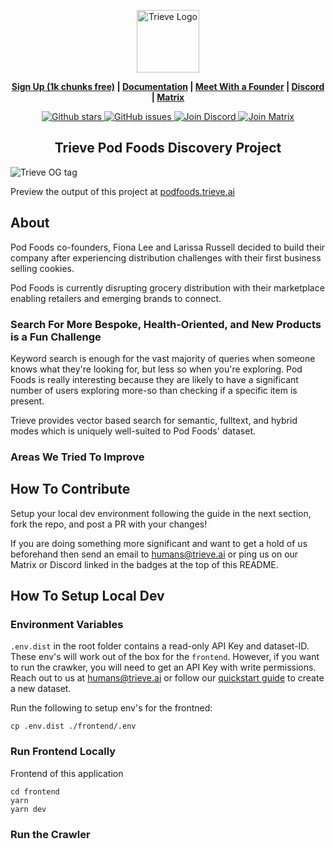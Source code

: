 <p align="center">
  <img height="100" src="https://cdn.trieve.ai/trieve-logo.png" alt="Trieve Logo">
</p>
<p align="center">
<strong><a href="https://dashboard.trieve.ai">Sign Up (1k chunks free)</a> | <a href="https://docs.trieve.ai">Documentation</a> | <a href="https://cal.com/nick.k/meet">Meet With a Founder</a> | <a href="https://discord.gg/eBJXXZDB8z">Discord</a> | <a href="https://matrix.to/#/#trieve-general:trieve.ai">Matrix</a>
</strong>
</p>

<p align="center">
    <a href="https://github.com/devflowinc/trieve/stargazers">
        <img src="https://img.shields.io/github/stars/devflowinc/trieve.svg?style=flat&color=yellow" alt="Github stars"/>
    </a>
    <a href="https://github.com/devflowinc/trieve/issues">
        <img src="https://img.shields.io/github/issues/devflowinc/trieve.svg?style=flat&color=success" alt="GitHub issues"/>
    </a>
    <a href="https://discord.gg/CuJVfgZf54">
        <img src="https://img.shields.io/discord/1130153053056684123.svg?label=Discord&logo=Discord&colorB=7289da&style=flat" alt="Join Discord"/>
    </a>
    <a href="https://matrix.to/#/#trieve-general:trieve.ai">
        <img src="https://img.shields.io/badge/matrix-join-purple?style=flat&logo=matrix&logocolor=white" alt="Join Matrix"/>
    </a>
</p>

<h2 align="center">
    <b>Trieve Pod Foods Discovery Project</b>
</h2>

![Trieve OG tag](https://cdn.trieve.ai/github/trieve-podfoods-demo-screenshot.webp)

Preview the output of this project at [podfoods.trieve.ai](https://podfoods.trieve.ai)

## About

Pod Foods co-founders, Fiona Lee and Larissa Russell decided to build their company after experiencing distribution challenges with their first business selling cookies.

Pod Foods is currently disrupting grocery distribution with their marketplace enabling retailers and emerging brands to connect.

### Search For More Bespoke, Health-Oriented, and New Products is a Fun Challenge

Keyword search is enough for the vast majority of queries when someone knows what they're looking for, but less so when you're exploring. Pod Foods is really interesting because they are likely to have a significant number of users exploring more-so than checking if a specific item is present.

Trieve provides vector based search for semantic, fulltext, and hybrid modes which is uniquely well-suited to Pod Foods' dataset.

### Areas We Tried To Improve

## How To Contribute

Setup your local dev environment following the guide in the next section, fork the repo, and post a PR with your changes!

If you are doing something more significant and want to get a hold of us beforehand then send an email to [humans@trieve.ai](mailto:humans@trieve.ai) or ping us on our Matrix or Discord linked in the badges at the top of this README.

## How To Setup Local Dev

### Environment Variables

`.env.dist` in the root folder contains a read-only API Key and dataset-ID. These env's will work out of the box for the `frontend`. However, if you want to run the crawker, you will need to get an API Key with write permissions. Reach out to us at <humans@trieve.ai> or follow our [quickstart guide](https://docs.trieve.ai/getting-started/quickstart) to create a new dataset.

Run the following to setup env's for the frontned:

```
cp .env.dist ./frontend/.env
```

### Run Frontend Locally

Frontend of this application

```
cd frontend
yarn
yarn dev
```

### Run the Crawler

<!-- TODO: Include Bit for Creating a new Dataset and Changing ENV's; Fine to link out to docs for this -->
